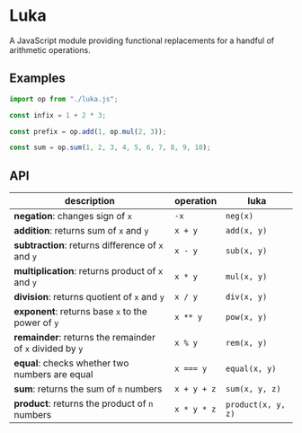 # Luka

A JavaScript module providing functional replacements for a handful of
arithmetic operations.

## Examples

```javascript
import op from "./luka.js";

const infix = 1 + 2 * 3;

const prefix = op.add(1, op.mul(2, 3));

const sum = op.sum(1, 2, 3, 4, 5, 6, 7, 8, 9, 10);
```

## API

| description                                                | operation   | luka               |
| ---------------------------------------------------------- | ----------- | ------------------ |
| **negation**: changes sign of `x`                          | `-x`        | `neg(x)`           |
| **addition**: returns sum of `x` and `y`                   | `x + y`     | `add(x, y)`        |
| **subtraction**: returns difference of `x` and `y`         | `x - y`     | `sub(x, y)`        |
| **multiplication**: returns product of `x` and `y`         | `x * y`     | `mul(x, y)`        |
| **division**: returns quotient of `x` and `y`              | `x / y`     | `div(x, y)`        |
| **exponent**: returns base `x` to the power of `y`         | `x ** y`    | `pow(x, y)`        |
| **remainder**: returns the remainder of `x` divided by `y` | `x % y`     | `rem(x, y)`        |
| **equal**: checks whether two numbers are equal            | `x === y`   | `equal(x, y)`      |
| **sum**: returns the sum of `n` numbers                    | `x + y + z` | `sum(x, y, z)`     |
| **product**: returns the product of `n` numbers            | `x * y * z` | `product(x, y, z)` |
